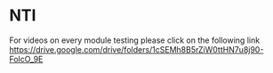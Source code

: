 # NTI

For videos on every module testing please click on the following link https://drive.google.com/drive/folders/1cSEMh8B5rZiW0ttHN7u8j90-FolcO_9E